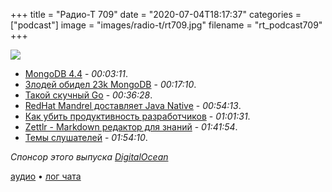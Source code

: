 +++
title = "Радио-Т 709"
date = "2020-07-04T18:17:37"
categories = ["podcast"]
image = "images/radio-t/rt709.jpg"
filename = "rt_podcast709"
+++

![](https://radio-t.com/images/radio-t/rt709.jpg)

- [MongoDB 4.4](https://www.mongodb.com/collateral/mongodb-4.4-guide) - *00:03:11*.
- [Злодей обидел 23k MongoDB](https://www.zdnet.com/article/hacker-ransoms-23k-mongodb-databases-and-threatens-to-contact-gdpr-authorities/) - *00:17:10*.
- [Такой скучный Go](https://www.capitalone.com/tech/software-engineering/go-is-boring/) - *00:36:28*.
- [RedHat Mandrel доставляет Java Native](https://www.infoq.com/news/2020/07/mandrel-graalvm/) - *00:54:13*.
- [Как убить продуктивность разработчиков](https://dzone.com/articles/how-to-kill-your-developer-productivity-humanitec) - *01:01:31*.
- [Zettlr - Markdown редактор для знаний](https://www.zettlr.com) - *01:41:54*.
- [Темы слушателей](https://radio-t.com/p/2020/06/30/prep-709/) - *01:54:10*.

*Спонсор этого выпуска [DigitalOcean](https://do.co/radiot)*


[аудио](https://cdn.radio-t.com/rt_podcast709.mp3) • [лог чата](https://chat.radio-t.com/logs/radio-t-709.html)
<audio src="https://cdn.radio-t.com/rt_podcast709.mp3" preload="none"></audio>
